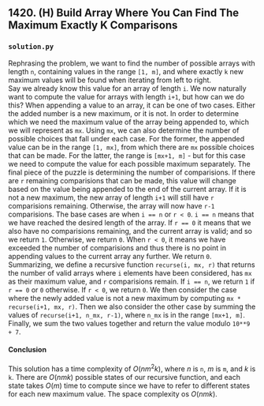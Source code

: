 ## 1420. (H) Build Array Where You Can Find The Maximum Exactly K Comparisons

### `solution.py`
Rephrasing the problem, we want to find the number of possible arrays with length `n`, containing values in the range `[1, m]`, and where exactly `k` new maximum values will be found when iterating from left to right.  
Say we already know this value for an array of length `i`. We now naturally want to compute the value for arrays with length `i+1`, but how can we do this? When appending a value to an array, it can be one of two cases. Either the added number is a new maximum, or it is not. In order to determine which we need the maximum value of the array being appended to, which we will represent as `mx`. Using `mx`, we can also determine the number of possible choices that fall under each case. For the former, the appended value can be in the range `[1, mx]`, from which there are `mx` possible choices that can be made. For the latter, the range is `[mx+1, m]` - but for this case we need to compute the value for each possible maximum separately. The final piece of the puzzle is determining the number of comparisions. If there are `r` remaining comparisions that can be made, this value will change based on the value being appended to the end of the current array. If it is not a new maximum, the new array of length `i+1` will still have `r` comparisions remaining. Otherwise, the array will now have `r-1` comparisions. The base cases are when `i == n` or `r < 0`. `i == n` means that we have reached the desired length of the array. If `r == 0` it means that we also have no comparisions remaining, and the current array is valid; and so we return `1`. Otherwise, we return `0`. When `r < 0`, it means we have exceeded the number of comparisions and thus there is no point in appending values to the current array any further. We return `0`.  
Summarizing, we define a recursive function `recurse(i, mx, r)` that returns the number of valid arrays where `i` elements have been considered, has `mx` as their maximum value, and `r` comparisions remain. If `i == n`, we return `1` if `r == 0` or `0` otherwise. If `r < 0`, we return `0`. We then consider the case where the newly added value is not a new maximum by computing `mx * recurse(i+1, mx, r)`. Then we also consider the other case by summing the values of `recurse(i+1, n_mx, r-1)`, where `n_mx` is in the range `[mx+1, m]`. Finally, we sum the two values together and return the value modulo `10**9 + 7`.  

#### Conclusion
This solution has a time complexity of $O(nm^2k)$, where $n$ is `n`, $m$ is `m`, and $k$ is `k`. There are $O(nmk)$ possible states of our recursive function, and each state takes $O(m)$ time to compute since we have to refer to different states for each new maximum value. The space complexity os $O(nmk)$.  
  

